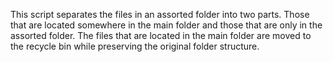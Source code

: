 This script separates the files in an assorted folder into two parts. 
Those that are located somewhere in the main folder and those that are only in the assorted folder. 
The files that are located in the main folder are moved to the recycle bin while preserving the original folder structure.
